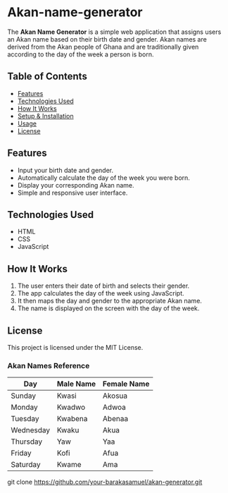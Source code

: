 # Akan-name-generator

The **Akan Name Generator** is a simple web application that assigns users an Akan name based on their birth date and gender. Akan names are derived from the Akan people of Ghana and are traditionally given according to the day of the week a person is born.

## Table of Contents

- [Features](#features)
- [Technologies Used](#technologies-used)
- [How It Works](#how-it-works)
- [Setup & Installation](#setup--installation)
- [Usage](#usage)
- [License](#license)

## Features

- Input your birth date and gender.
- Automatically calculate the day of the week you were born.
- Display your corresponding Akan name.
- Simple and responsive user interface.

## Technologies Used

- HTML
- CSS
- JavaScript

## How It Works

1. The user enters their date of birth and selects their gender.
2. The app calculates the day of the week using JavaScript.
3. It then maps the day and gender to the appropriate Akan name.
4. The name is displayed on the screen with the day of the week.
   
## License
This project is licensed under the MIT License.
### Akan Names Reference

| Day       | Male Name | Female Name |
|-----------|-----------|-------------|
| Sunday    | Kwasi     | Akosua      |
| Monday    | Kwadwo    | Adwoa       |
| Tuesday   | Kwabena   | Abenaa      |
| Wednesday | Kwaku     | Akua        |
| Thursday  | Yaw       | Yaa         |
| Friday    | Kofi      | Afua        |
| Saturday  | Kwame     | Ama         |

   git clone https://github.com/your-barakasamuel/akan-generator.git

